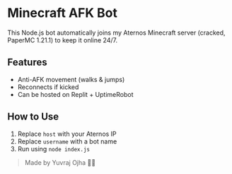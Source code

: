 # Minecraft AFK Bot

This Node.js bot automatically joins my Aternos Minecraft server (cracked, PaperMC 1.21.1) to keep it online 24/7.

## Features
- Anti-AFK movement (walks & jumps)
- Reconnects if kicked
- Can be hosted on Replit + UptimeRobot

## How to Use
1. Replace `host` with your Aternos IP
2. Replace `username` with a bot name
3. Run using `node index.js`

> Made by Yuvraj Ojha 👨‍💻
